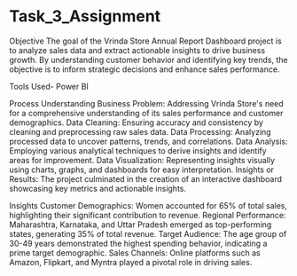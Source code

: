 # Task_3_Assignment

Objective
The goal of the Vrinda Store Annual Report Dashboard project is to analyze sales data and extract actionable insights to drive business growth. By understanding customer behavior and identifying key trends, the objective is to inform strategic decisions and enhance sales performance.

Tools Used- Power BI

Process
Understanding Business Problem: Addressing Vrinda Store's need for a comprehensive understanding of its sales performance and customer demographics.
Data Cleaning: Ensuring accuracy and consistency by cleaning and preprocessing raw sales data.
Data Processing: Analyzing processed data to uncover patterns, trends, and correlations.
Data Analysis: Employing various analytical techniques to derive insights and identify areas for improvement.
Data Visualization: Representing insights visually using charts, graphs, and dashboards for easy interpretation.
Insights or Results: The project culminated in the creation of an interactive dashboard showcasing key metrics and actionable insights.

Insights
Customer Demographics: Women accounted for 65% of total sales, highlighting their significant contribution to revenue.
Regional Performance: Maharashtra, Karnataka, and Uttar Pradesh emerged as top-performing states, generating 35% of total revenue.
Target Audience: The age group of 30-49 years demonstrated the highest spending behavior, indicating a prime target demographic.
Sales Channels: Online platforms such as Amazon, Flipkart, and Myntra played a pivotal role in driving sales.
